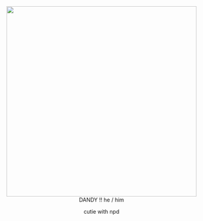 <div align="center">
  <img src="https://file.garden/Z3w2DgI9XxDVyEMC/Art%20Archive/12.png" width="500"> 
</div>
<div align="center">
DANDY !! he / him 

cutie with npd
</div>
